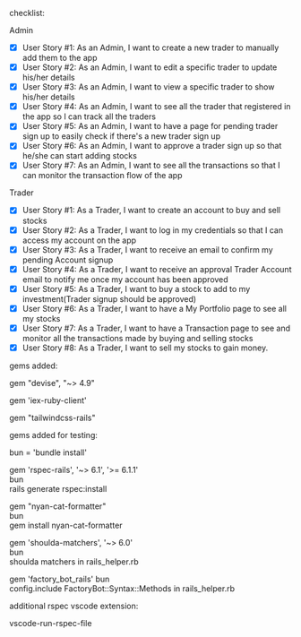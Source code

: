 checklist:

Admin 
- [x] User Story #1: As an Admin, I want to create a new trader to manually add them to the app 
- [x] User Story #2: As an Admin, I want to edit a specific trader to update his/her details 
- [x] User Story #3: As an Admin, I want to view a specific trader to show his/her details 
- [x] User Story #4: As an Admin, I want to see all the trader that registered in the app so I can track all the traders 
- [x] User Story #5: As an Admin, I want to have a page for pending trader sign up to easily check if there's a new trader sign up 
- [x] User Story #6: As an Admin, I want to approve a trader sign up so that he/she can start adding stocks 
- [x] User Story #7: As an Admin, I want to see all the transactions so that I can monitor the transaction flow of the app

Trader
- [x] User Story #1: As a Trader, I want to create an account to buy and sell stocks
- [x] User Story #2: As a Trader, I want to log in my credentials so that I can access my account on the app
- [x] User Story #3: As a Trader, I want to receive an email to confirm my pending Account signup
- [x] User Story #4: As a Trader, I want to receive an approval Trader Account email to notify me once my account has been approved
- [x] User Story #5: As a Trader, I want to buy a stock to add to my investment(Trader signup should be approved)
- [x] User Story #6: As a Trader, I want to have a My Portfolio page to see all my stocks
- [x] User Story #7: As a Trader, I want to have a Transaction page to see and monitor all the transactions made by buying and selling stocks
- [x] User Story #8: As a Trader, I want to sell my stocks to gain money.

gems added:

gem "devise", "~> 4.9"

gem 'iex-ruby-client'

gem "tailwindcss-rails"

gems added for testing:

bun = 'bundle install' <br>

gem 'rspec-rails', '~> 6.1', '>= 6.1.1'<br>
    bun<br>
    rails generate rspec:install

gem "nyan-cat-formatter"<br>
    bun<br>
    gem install nyan-cat-formatter

gem 'shoulda-matchers', '~> 6.0'<br>
    bun<br>
    shoulda matchers in rails_helper.rb

gem 'factory_bot_rails'
    bun<br>
    config.include FactoryBot::Syntax::Methods in rails_helper.rb

additional rspec vscode extension:<br>

vscode-run-rspec-file

